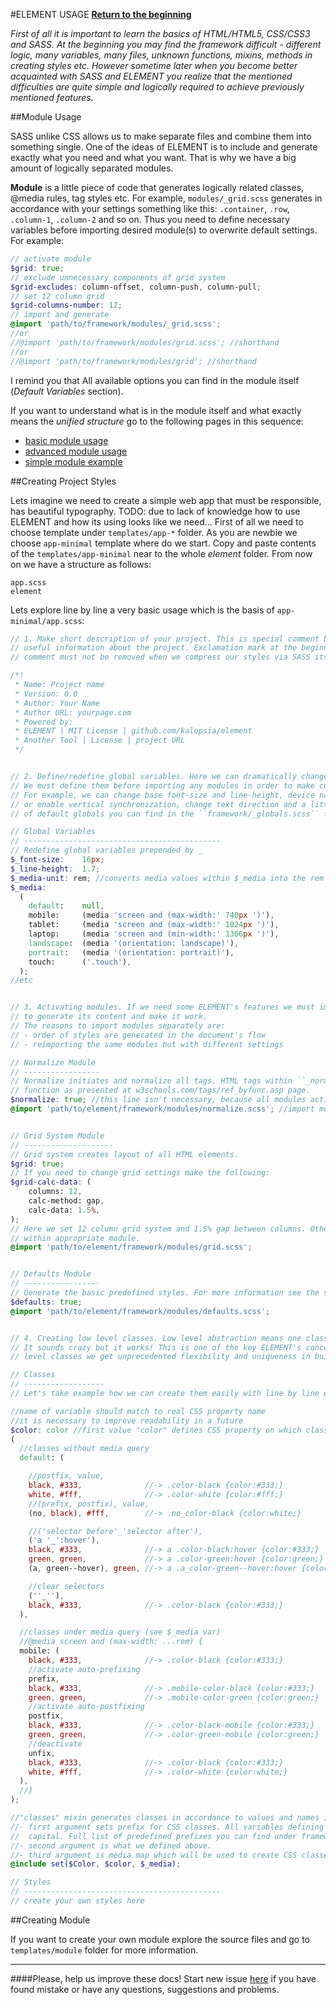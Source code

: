 #ELEMENT USAGE
**[Return to the beginning](https://github.com/kalopsia/element/blob/master/docs/0_preface.md)**<br/>

*First of all it is important to learn the basics of HTML/HTML5, CSS/CSS3 and SASS. At the beginning you may find the framework difficult - different logic, many variables, many files, unknown functions, mixins, methods in creating styles etc. However sometime later when you become better acquainted with SASS and ELEMENT you realize that the mentioned difficulties are quite simple and logically required to achieve previously mentioned features.*

##Module Usage

SASS unlike CSS allows us to make separate files and combine them into something single. One of the ideas of ELEMENT is to include and generate exactly what you need and what you want. That is why we have a big amount of logically separated modules.

**Module** is a little piece of code that generates logically related classes, @media rules, tag styles etc. For example, ``modules/_grid.scss`` generates in accordance with your settings something like this: ``.container``, ``.row``, ``.column-1``, ``.column-2`` and so on. Thus you need to define necessary variables before importing desired module(s) to overwrite default settings. For example:
```SCSS
// activate module
$grid: true;
// exclude unnecessary components of grid system
$grid-excludes: column-offset, column-push, column-pull;
// set 12 column grid
$grid-columns-number: 12;
// import and generate
@import 'path/to/framework/modules/_grid.scss';
//or
//@import 'path/to/framework/modules/grid.scss'; //shorthand
//or
//@import 'path/to/framework/modules/grid'; //shorthand
```
I remind you that
All available options you can find in the module itself (*Default Variables* section).

If you want to understand what is in the module itself and what exactly means the *unified structure* go to the following pages in this sequence:
- [basic module usage](https://github.com/kalopsia/element/blob/master/docs/module/0_module-basic-usage.scss)
- [advanced module usage](https://github.com/kalopsia/element/blob/master/docs/module/1_module-advanced-usage.scss)
- [simple module example](https://github.com/kalopsia/element/blob/master/docs/module/2_module-example.scss)

##Creating Project Styles

Lets imagine we need to create a simple web app that must be responsible, has beautiful typography.
TODO: due to lack of knowledge how to use ELEMENT and how its using looks like we need...
First of all we need to choose template under ``templates/app-*`` folder. As you are newbie we choose ``app-minimal`` template where do we start. Copy and paste contents of the ``templates/app-minimal`` near to the whole *element* folder. From now on we have a structure as follows:

```
app.scss
element
```

Lets explore line by line a very basic usage which is the basis of ``app-minimal/app.scss``:

```SCSS
// 1. Make short description of your project. This is special comment block that gives strangers
// useful information about the project. Exclamation mark at the beginning indicates that the
// comment must not be removed when we compress our styles via SASS itself or third-party tools

/*!
 * Name: Project name
 * Version: 0.0
 * Author: Your Name
 * Author URL: yourpage.com
 * Powered by:
 * ELEMENT | MIT License | github.com/kalopsia/element
 * Another Tool | License | project URL
 */


// 2. Define/redefine global variables. Here we can dramatically change the base ELEMENT's behavior.
// We must define them before importing any modules in order to make custom variables work.
// For example, we can change base font-size and line-height, device names and width range, disable
// or enable vertical synchronization, change text direction and a little bit more. A complete list
// of default globals you can find in the ``framework/_globals.scss`` file.

// Global Variables
// --------------------------------------------
// Redefine global variables prepended by _
$_font-size:    16px;
$_line-height:  1.7;
$_media-unit: rem; //converts media values within $_media into the rem unit
$_media:
  (
    default:    null,
    mobile:     (media 'screen and (max-width:' 740px ')'),
    tablet:     (media 'screen and (max-width:' 1024px ')'),
    laptop:     (media 'screen and (min-width:' 1366px ')'),
    landscape:  (media '(orientation: landscape)'),
    portrait:   (media '(orientation: portrait)'),
    touch:      ('.touch'),
  );
//etc


// 3. Activating modules. If we need some ELEMENT's features we must import each module separately
// to generate its content and make it work.
// The reasons to import modules separately are:
// - order of styles are generated in the document's flow
// - reimporting the same modules but with different settings

// Normalize Module
// -----------------
// Normalize initiates and normalize all tags. HTML tags within ``_normalize.scss`` are grouped by
// function as presented at w3schools.com/tags/ref_byfunc.asp page.
$normalize: true; //this line isn't necessary, because all modules active by default
@import 'path/to/element/framework/modules/normalize.scss'; //import module


// Grid System Module
// --------------------
// Grid system creates layout of all HTML elements.
$grid: true;
// If you need to change grid settings make the following:
$grid-calc-data: (
    columns: 12,
    calc-method: gap,
    calc-data: 1.5%,
);
// Here we set 12 column grid system and 1.5% gap between columns. Other available options you can find
// within appropriate module.
@import 'path/to/element/framework/modules/grid.scss';


// Defaults Module
// -----------------
// Generate the basic predefined styles. For more information see the source code
$defaults: true;
@import 'path/to/element/framework/modules/defaults.scss';


// 4. Creating low level classes. Low level abstraction means one class contains only one CSS property.
// It sounds crazy but it works! This is one of the key ELEMENT's concepts. Due to big amount of low
// level classes we get unprecedented flexibility and uniqueness in building design.

// Classes
// ------------------
// Let's take example how we can create them easily with line by line explanation:

//name of variable should match to real CSS property name
//it is necessary to improve readability in a future
$color: color //first value "color" defines CSS property on which classes will be based
(
  //classes without media query
  default: (

    //postfix, value,
    black, #333,              //-> .color-black {color:#333;}
    white, #fff,              //-> .color-white {color:#fff;}
    //(prefix, postfix), value,
    (no, black), #fff,        //-> .no_color-black {color:white;}

    //('selector before'_'selector after'),
    ('a '_':hover'),
    black, #333,              //-> a .color-black:hover {color:#333;}
    green, green,             //-> a .color-green:hover {color:green;}
    (a, green--hover), green, //-> a .a_color-green--hover:hover {color:green;}

    //clear selectors
    (''_''),
    black, #333,              //-> .color-black {color:#333;}
  ),

  //classes under media query (see $_media var)
  //@media screen and (max-width: ...rem) {
  mobile: (
    black, #333,              //-> .color-black {color:#333;}
    //activate auto-prefixing
    prefix,
    black, #333,              //-> .mobile-color-black {color:#333;}
    green, green,             //-> .mobile-color-green {color:green;}
    //activate auto-postfixing
    postfix,
    black, #333,              //-> .color-black-mobile {color:#333;}
    green, green,             //-> .color-green-mobile {color:green;}
    //deactivate
    unfix,
    black, #333,              //-> .color-black {color:#333;}
    white, #fff,              //-> .color-white {color:white;}
  ),
  //}
);

//"classes" mixin generates classes in accordance to values and names inside $color variable
//- first argument sets prefix for CSS classes. All variables defining CSS prefixes begin with a
//  capital. Full list of predefined prefixes you can find under framework/_naming.scss file
//- second argument is what we defined above.
//- third argument is media map which will be used to create CSS classes under media queries;
@include set($Color, $color, $_media);

// Styles
// --------------------------------------------
// create your own styles here

```

##Creating Module

If you want to create your own module explore the source files and go to ``templates/module`` folder
for more information.

---

####Please, help us improve these docs!
Start new issue [here](https://github.com/kalopsia/element/issues/new) if you have found mistake or have any questions, suggestions and problems.